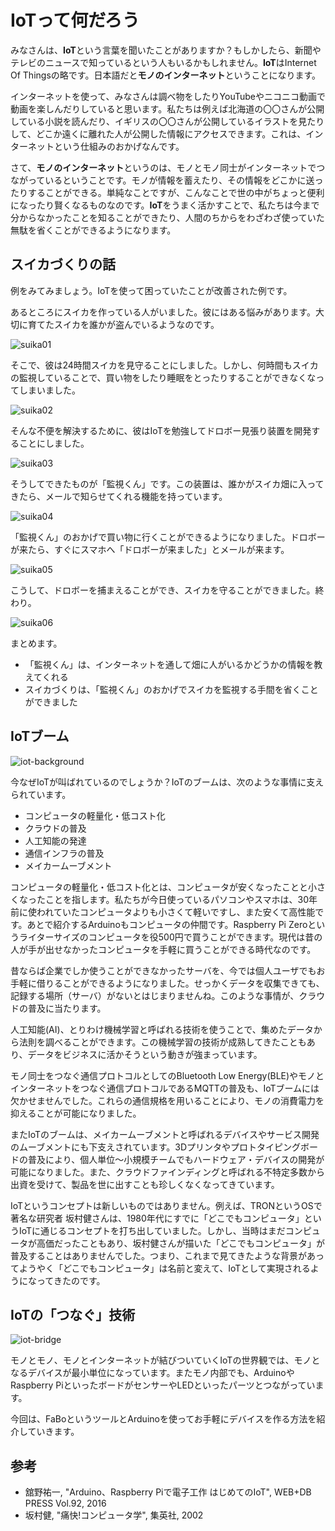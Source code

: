 # IoTって何だろう

みなさんは、**IoT**という言葉を聞いたことがありますか？もしかしたら、新聞やテレビのニュースで知っているという人もいるかもしれません。**IoT**はInternet Of Thingsの略です。日本語だと**モノのインターネット**ということになります。

インターネットを使って、みなさんは調べ物をしたりYouTubeやニコニコ動画で動画を楽しんだりしていると思います。私たちは例えば北海道の〇〇さんが公開している小説を読んだり、イギリスの〇〇さんが公開しているイラストを見たりして、どこか遠くに離れた人が公開した情報にアクセスできます。これは、インターネットという仕組みのおかげなんです。

さて、**モノのインターネット**というのは、モノとモノ同士がインターネットでつながっているということです。モノが情報を蓄えたり、その情報をどこかに送ったりすることができる。単純なことですが、こんなことで世の中がちょっと便利になったり賢くなるものなのです。**IoT**をうまく活かすことで、私たちは今まで分からなかったことを知ることができたり、人間のちからをわざわざ使っていた無駄を省くことができるようになります。

## スイカづくりの話

例をみてみましょう。IoTを使って困っていたことが改善された例です。

あるところにスイカを作っている人がいました。彼にはある悩みがあります。大切に育てたスイカを誰かが盗んでいるようなのです。

![suika01](img/suika01.png)

そこで、彼は24時間スイカを見守ることにしました。しかし、何時間もスイカの監視していることで、買い物をしたり睡眠をとったりすることができなくなってしまいました。

![suika02](img/suika02.png)

そんな不便を解決するために、彼はIoTを勉強してドロボー見張り装置を開発することにしました。

![suika03](img/suika03.png)

そうしてできたものが「監視くん」です。この装置は、誰かがスイカ畑に入ってきたら、メールで知らせてくれる機能を持っています。

![suika04](img/suika04.png)

「監視くん」のおかげで買い物に行くことができるようになりました。ドロボーが来たら、すぐにスマホへ「ドロボーが来ました」とメールが来ます。

![suika05](img/suika05.png)

こうして、ドロボーを捕まえることができ、スイカを守ることができました。終わり。

![suika06](img/suika06.png)

まとめます。

* 「監視くん」は、インターネットを通して畑に人がいるかどうかの情報を教えてくれる
* スイカづくりは、「監視くん」のおかげでスイカを監視する手間を省くことができました

## IoTブーム

![iot-background](img/iot-bg.png)

今なぜIoTが叫ばれているのでしょうか？IoTのブームは、次のような事情に支えられています。

* コンピュータの軽量化・低コスト化
* クラウドの普及
* 人工知能の発達
* 通信インフラの普及
* メイカームーブメント

コンピュータの軽量化・低コスト化とは、コンピュータが安くなったことと小さくなったことを指します。私たちが今日使っているパソコンやスマホは、30年前に使われていたコンピュータよりも小さくて軽いですし、また安くて高性能です。あとで紹介するArduinoもコンピュータの仲間です。Raspberry Pi Zeroというライターサイズのコンピュータを役500円で買うことができます。現代は昔の人が手が出せなかったコンピュータを手軽に買うことができる時代なのです。

昔ならば企業でしか使うことができなかったサーバを、今では個人ユーザでもお手軽に借りることができるようになりました。せっかくデータを収集できても、記録する場所（サーバ）がないとはじまりませんね。このような事情が、クラウドの普及に当たります。

人工知能(AI)、とりわけ機械学習と呼ばれる技術を使うことで、集めたデータから法則を調べることができます。この機械学習の技術が成熟してきたこともあり、データをビジネスに活かそうという動きが強まっています。

モノ同士をつなぐ通信プロトコルとしてのBluetooth Low Energy(BLE)やモノとインターネットをつなぐ通信プロトコルであるMQTTの普及も、IoTブームには欠かせませんでした。これらの通信規格を用いることにより、モノの消費電力を抑えることが可能になりました。

またIoTのブームは、メイカームーブメントと呼ばれるデバイスやサービス開発のムーブメントにも下支えされています。3Dプリンタやプロトタイピングボードの普及により、個人単位〜小規模チームでもハードウェア・デバイスの開発が可能になりました。また、クラウドファインディングと呼ばれる不特定多数から出資を受けて、製品を世に出すことも珍しくなくなってきています。

IoTというコンセプトは新しいものではありません。例えば、TRONというOSで著名な研究者 坂村健さんは、1980年代にすでに「どこでもコンピュータ」というIoTに通じるコンセプトを打ち出していました。しかし、当時はまだコンピュータが高価だったこともあり、坂村健さんが描いた「どこでもコンピュータ」が普及することはありませんでした。つまり、これまで見てきたような背景があってようやく「どこでもコンピュータ」は名前と変えて、IoTとして実現されるようになってきたのです。

## IoTの「つなぐ」技術

![iot-bridge](img/iot-bridge.png)

モノとモノ、モノとインターネットが結びついていくIoTの世界観では、モノとなるデバイスが最小単位になっています。またモノ内部でも、ArduinoやRaspberry PiといったボードがセンサーやLEDといったパーツとつながっています。

今回は、FaBoというツールとArduinoを使ってお手軽にデバイスを作る方法を紹介していきます。

## 参考

* 舘野祐一, "Arduino、Raspberry Piで電子工作 はじめてのIoT", WEB+DB PRESS Vol.92, 2016
* 坂村健, "痛快!コンピュータ学", 集英社, 2002

